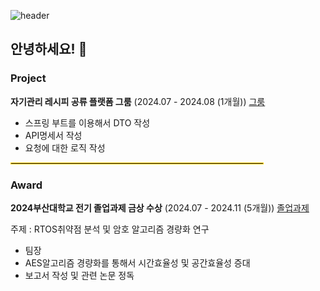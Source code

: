 ![header](https://capsule-render.vercel.app/api?type=waving)

<h2>안녕하세요! 👋</h2>



<h3>Project</h3>
<b>자기관리 레시피 공류 플랫폼 그룸</b> (2024.07 - 2024.08 (1개월)) 
<a href="https://github.com/mut-sa-mut-si/backend" target="_blank">그룸</a>
<ul>
  <li>스프링 부트를 이용해서 DTO 작성</li>
  <li>API명세서 작성</li>
  <li>요청에 대한 로직 작성</li>
</ul>

<hr style="border: 0.5px solid gold; width: 80%;">

<h3>Award</h3>
<b>2024부산대학교 전기 졸업과제 금상 수상</b> (2024.07 - 2024.11 (5개월)) 
<a href="https://github.com/pnucse-capstone-2024/Capstone-2024-team-48" target="_blank">졸업과제</a>
<p>주제 : RTOS취약점 분석 및 암호 알고리즘 경량화 연구</p>
<ul>
  <li>팀장</li>
  <li>AES알고리즘 경량화를 통해서 시간효율성 및 공간효율성 증대</li>
  <li>보고서 작성 및 관련 논문 정독</li>
</ul>






